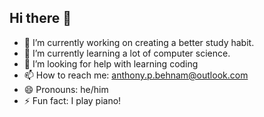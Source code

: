 ## Hi there 👋

- 🔭 I’m currently working on creating a better study habit.
- 🌱 I’m currently learning a lot of computer science.
- 🤔 I’m looking for help with learning coding
- 📫 How to reach me: anthony.p.behnam@outlook.com
- 😄 Pronouns: he/him
- ⚡ Fun fact: I play piano!
